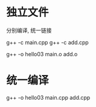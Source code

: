 独立文件
=======
分别编译, 统一链接

g++ -c main.cpp
g++ -c add.cpp

g++ -o hello03 main.o add.o

统一编译
=======
g++ -o hello03 main.cpp add.cpp